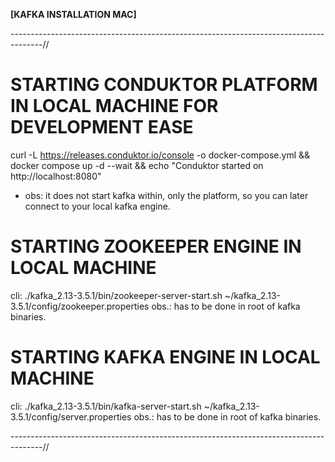 **[KAFKA INSTALLATION MAC]**

--------------------------------------------------------------------------------------//
# STARTING CONDUKTOR PLATFORM IN LOCAL MACHINE FOR DEVELOPMENT EASE
curl -L https://releases.conduktor.io/console -o docker-compose.yml && docker compose up -d --wait && echo "Conduktor started on http://localhost:8080"

* obs: it does not start kafka within, only the platform, so you can later connect to your local kafka engine.



# STARTING ZOOKEEPER ENGINE IN LOCAL MACHINE

cli: ./kafka_2.13-3.5.1/bin/zookeeper-server-start.sh ~/kafka_2.13-3.5.1/config/zookeeper.properties
obs.: has to be done in root of kafka binaries.

# STARTING KAFKA ENGINE IN LOCAL MACHINE

cli: ./kafka_2.13-3.5.1/bin/kafka-server-start.sh ~/kafka_2.13-3.5.1/config/server.properties
obs.: has to be done in root of kafka binaries.



--------------------------------------------------------------------------------------//